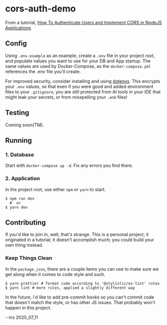 # cors-auth-demo

From a tutorial, [How To Authenticate Users and Implement CORS in NodeJS Applications](https://www.freecodecamp.org/news/how-to-authenticate-users-and-implement-cors-in-nodejs-applications/).

## Config

Using `.env.example` as an example, create a `.env` file in your project root, and populate values you want to use for your DB and App startup. The same values are used by Docker-Compose, as the `docker-compose.yml` references the .env file you'll create.

For improved security, consider installing and using [dotenvx](https://dotenvx.com/). This encrypts your `.env` values, so that even if you were good and added environment files to your `.gitignore`, you are still protected from AI tools in your IDE that might leak your secrets, or from misspelling your `.enb` files!

## Testing

Coming soon(TM).

## Running

### 1. Database

Start with `docker-compose up -d`. Fix any errors you find there.

### 2. Application

In the project root, use either `npm` or `yarn` to start.

```shell
$ npm run dev
  #  or
$ yarn dev
```

## Contributing

If you'd like to join in, well, that's strange. This is a personal project; it originated in a tutorial; it doesn't accomplish much; you could build your own thing instead.

### Keep Things Clean

In the `package.json`, there are a couple items you can use to make sure we get along when it comes to code style and such.

```shell
$ yarn prettier # format code according to '@stylistic/es-lint' rules
$ yarn lint # more rules, applied a slightly different way
```

In the future, i'd like to add pre-commit hooks so you can't commit code that doesn't match the style, or has other JS issues. That probably won't happen in this project.

--trs 2025_07_11
